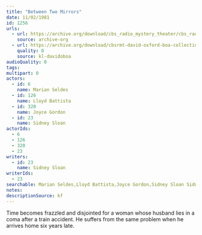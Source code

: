 ```yaml
---
title: "Between Two Mirrors"
date: 11/02/1981
id: 1256
urls: 
  - url: https://archive.org/download/cbs_radio_mystery_theater/cbs_radio_mystery_theater-1251-1300.zip/cbs_radio_mystery_theater-1251-1300%2Fcbsrmt_1256_between_two_mirrors.mp3
    source: archive-org
  - url: https://archive.org/download/cbsrmt-david-oxford-boa-collection/CBSRMT-811102-1256-Between-Two-Mirrors-(128-48)_WBBM-JE-{BoA}.mp3
    quality: 0
    source: kl-davidoboa
audioQuality: 0
tags: 
multipart: 0
actors:  
  - id: 6
    name: Marian Seldes  
  - id: 126
    name: Lloyd Battista  
  - id: 320
    name: Joyce Gordon  
  - id: 23
    name: Sidney Sloan
actorIds:  
  - 6  
  - 126  
  - 320  
  - 23
writers:  
  - id: 23
    name: Sidney Sloan
writerIds:  
  - 23
searchable: Marian Seldes,Lloyd Battista,Joyce Gordon,Sidney Sloan Sidney Sloan
notes: 
descriptionSource: kf
---
```

Time becomes frazzled and disjointed for a woman whose husband lies in a coma after a train accident. He suffers from the same problem when he arrives home six years late.